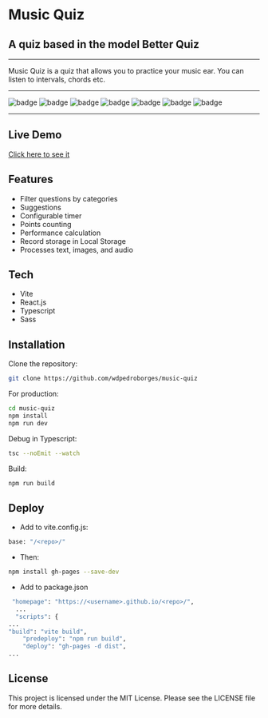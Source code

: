 # Music Quiz
## A quiz based in the model Better Quiz

---

Music Quiz is a quiz that allows you to practice your music ear. You can listen to intervals, chords etc.

---

![badge](https://img.shields.io/github/watchers/wdpedroborges/music-quiz?style=social)
![badge](https://img.shields.io/github/stars/wdpedroborges/music-quiz?style=social)
![badge](https://img.shields.io/github/license/wdpedroborges/music-quiz)
![badge](https://img.shields.io/badge/powered%20by-vite-blue)
![badge](https://img.shields.io/badge/powered%20by-react.js-blue)
![badge](https://img.shields.io/badge/powered%20by-typescript-blue)
![badge](https://img.shields.io/badge/powered%20by-sass.js-blue)

---

## Live Demo

[Click here to see it]((wdpedroborges.github.io/music-quiz))

## Features

- Filter questions by categories
- Suggestions
- Configurable timer
- Points counting
- Performance calculation
- Record storage in Local Storage
- Processes text, images, and audio

## Tech

- Vite
- React.js
- Typescript
- Sass

## Installation

Clone the repository:

```bash
git clone https://github.com/wdpedroborges/music-quiz
```

For production:

```sh
cd music-quiz
npm install
npm run dev
```

Debug in Typescript:

```bash
tsc --noEmit --watch
```

Build:

```bash
npm run build
```

## Deploy

- Add to vite.config.js:

```bash
base: "/<repo>/"
```

- Then:

```bash
npm install gh-pages --save-dev
```

- Add to package.json

```bash
 "homepage": "https://<username>.github.io/<repo>/",
  ...
  "scripts": {
...
"build": "vite build",
    "predeploy": "npm run build",
    "deploy": "gh-pages -d dist",
...
```

## License

This project is licensed under the MIT License. Please see the LICENSE file for more details.
